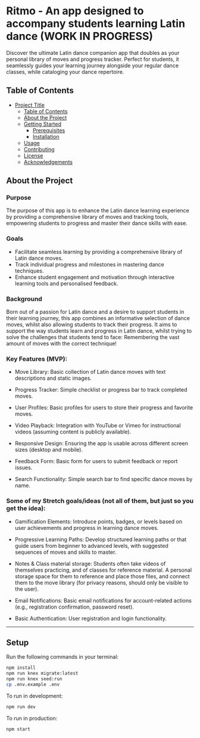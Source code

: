 # Ritmo - An app designed to accompany students learning Latin dance (WORK IN PROGRESS)

Discover the ultimate Latin dance companion app that doubles as your personal library of moves and progress tracker. Perfect for students, it seamlessly guides your learning journey alongside your regular dance classes, while cataloging your dance repertoire.

## Table of Contents

- [Project Title](#project-title)
  - [Table of Contents](#table-of-contents)
  - [About the Project](#about-the-project)
  - [Getting Started](#getting-started)
    - [Prerequisites](#prerequisites)
    - [Installation](#installation)
  - [Usage](#usage)
  - [Contributing](#contributing)
  - [License](#license)
  - [Acknowledgements](#acknowledgements)


## About the Project

### Purpose
The purpose of this app is to enhance the Latin dance learning experience by providing a comprehensive library of moves and tracking tools, empowering students to progress and master their dance skills with ease.

### Goals
- Facilitate seamless learning by providing a comprehensive library of Latin dance moves.
- Track individual progress and milestones in mastering dance techniques.
- Enhance student engagement and motivation through interactive learning tools and personalised feedback.

### Background
Born out of a passion for Latin dance and a desire to support students in their learning journey, this app combines an informative selection of dance moves, whilst also allowing students to track their progress. It aims to support the way students learn and progress in Latin dance, whilst trying to solve the challenges that students tend to face: Remembering the vast amount of moves with the correct technique!

### Key Features (MVP):

- Move Library: Basic collection of Latin dance moves with text descriptions and static images.

- Progress Tracker: Simple checklist or progress bar to track completed moves.

- User Profiles: Basic profiles for users to store their progress and favorite moves.

- Video Playback: Integration with YouTube or Vimeo for instructional videos (assuming content is publicly available).

- Responsive Design: Ensuring the app is usable across different screen sizes (desktop and mobile).

- Feedback Form: Basic form for users to submit feedback or report issues.

- Search Functionality: Simple search bar to find specific dance moves by name.




### Some of my Stretch goals/ideas (not all of them, but just so you get the idea):

- Gamification Elements: Introduce points, badges, or levels based on user achievements and progress in learning dance moves.

- Progressive Learning Paths: Develop structured learning paths or that guide users from beginner to advanced levels, with suggested sequences of moves and skills to master.

- Notes & Class material storage: Students often take videos of themselves practicing, and of classes for reference material. A personal storage space for them to reference and place those files, and connect them to the move library (for privacy reasons, should only be visible to the user).
  
- Email Notifications: Basic email notifications for account-related actions (e.g., registration confirmation, password reset).

- Basic Authentication: User registration and login functionality.




---

## Setup

Run the following commands in your terminal:

```sh
npm install
npm run knex migrate:latest
npm run knex seed:run
cp .env.example .env
```

To run in development:
```sh
npm run dev
```

To run in production:
```sh
npm start
```

